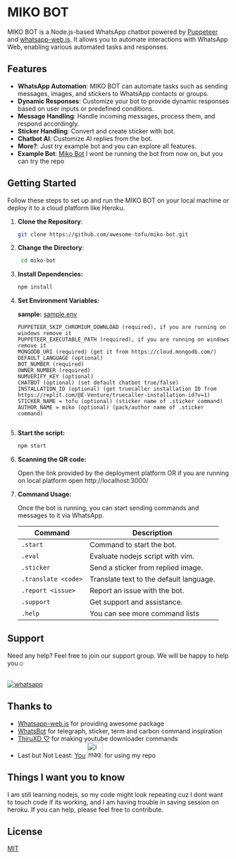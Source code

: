 # MIKO BOT

MIKO BOT is a Node.js-based WhatsApp chatbot powered by [Puppeteer](https://pptr.dev/) and [whatsapp-web.js](https://github.com/pedroslopez/whatsapp-web.js). It allows you to automate interactions with WhatsApp Web, enabling various automated tasks and responses.

## Features

- **WhatsApp Automation**: MIKO BOT can automate tasks such as sending messages, images, and stickers to WhatsApp contacts or groups.
- **Dynamic Responses**: Customize your bot to provide dynamic responses based on user inputs or predefined conditions.
- **Message Handling**: Handle incoming messages, process them, and respond accordingly.
- **Sticker Handling**: Convert and create sticker with bot.
- **Chatbot AI**: Customize AI replies from the bot.
- **More?**: Just try example bot and you can explore all features.
- **Example Bot**: [Miko Bot](https://github.com/Awesome-Tofu/miko-bot/edit/main/README.md#getting-started) I wont be running the bot from now on, but you can try the repo

## Getting Started

Follow these steps to set up and run the MIKO BOT on your local machine or deploy it to a cloud platform like Heroku.

1. **Clone the Repository**:

   ```bash
   git clone https://github.com/awesome-tofu/miko-bot.git

2. **Change the Directory**:

   ```bash
    cd miko-bot

3. **Install  Dependencies:**

    ```bash
    npm install

4. **Set Environment Variables:**

   **sample:** [sample.env](https://github.com/Awesome-Tofu/miko-bot/blob/main/sample.env)
    ```env
   PUPPETEER_SKIP_CHROMIUM_DOWNLOAD (required), if you are running on windows remove it
   PUPPETEER_EXECUTABLE_PATH (required), if you are running on windows remove it
   MONGODB_URI (required) (get it from https://cloud.mongodb.com/)
   DEFAULT_LANGUAGE (optional)
   BOT_NUMBER (required)
   OWNER_NUMBER (required)
   NUMVERIFY_KEY (optional)
   CHATBOT (optional) (set default chatbot true/false)
   INSTALLATION_ID (optional) (get truecaller installation ID from https://replit.com/@E-Venture/truecaller-installation-id?v=1)
   STICKER_NAME = tofu (optional) (sticker name of .sticker command)
   AUTHOR_NAME = miko (optional) (pack/author name of .sticker command)
    

5. **Start the script:**
   ```bash
   npm start

6. **Scanning the QR code:**

   Open the link provided by the deployment platform OR if you are running on local platform open http://localhost:3000/

7. **Command Usage:**
   
   Once the bot is running, you can start sending commands and messages to it via WhatsApp.

   | Command          | Description                                  |
   | ----------------- | -------------------------------------------- |
   | `.start`         | Command to start the bot.                    |
   | `.eval`         | Evaluate nodejs script with vim.  |
   | `.sticker`       | Send a sticker from replied image.     |
   | `.translate <code>` | Translate text to the default language.    |
   | `.report <issue>`| Report an issue with the bot.              |
   | `.support`       | Get support and assistance.                |
   | `.help`       | You can see more command lists               |
   
## Support

   <p>Need any help? Feel free to join our support group. We will be happy to help you☺️</p><br>
   
 <a aria-label="Join our chats" href="https://chat.whatsapp.com/E0XzCPRXoip16GVoG9yUV0" target="_blank">
 <img alt="whatsapp" src="https://img.shields.io/badge/Join Group-25D366?style=for-the-badge&logo=whatsapp&logoColor=white" />
  </a>

## Thanks to

   - [Whatsapp-web.js](https://github.com/pedroslopez/whatsapp-web.js) for providing awesome package
   - [WhatsBot](https://github.com/tuhinpal/WhatsBot) for telegraph, sticker, term and carbon command inspiration
   - [ThiruXD ♡︎](https://github.com/ThiruXD) for making youtube downloader commands
   - Last but Not Least: [You](https://i.imgur.com/lDjxY1D.gif) <img src="https://i.imgur.com/lDjxY1D.gif" alt="image" width="35" height="auto"> for using my repo
   
## Things I want you to know

   I am still learning nodejs, so my code might look repeating cuz I dont want to touch code if its working, and I am having trouble in saving session on  heroku. If you can help, please feel free to contribute.
   
## License

[MIT](https://choosealicense.com/licenses/mit/)

